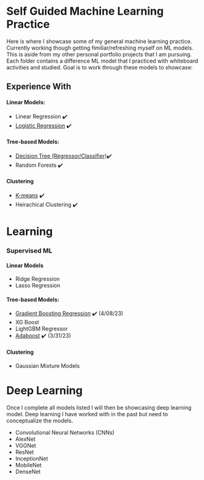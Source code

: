 # Self Guided Machine Learning Practice

Here is where I showcase some of my general machine learning practice. Currently working though getting fimiliar/refreshing myself on ML models. This is aside from my other personal portfolio projects that I am pursuing. Each folder contains a difference ML model that I practiced with whiteboard activities and studied. Goal is to work through these models to showcase:

## Experience With 
#### Linear Models:
- Linear Regression ✔️
- [Logistic Regression](https://github.com/tylerwalkerbrown/Machine-Learning-Practice/blob/main/Logistic%20Regression%20Telco%20Optimization/Telco-Logistic-Regression-Optimization.ipynb) ✔️
#### Tree-based Models:
- [Decision Tree (Regressor/Classifier)](https://github.com/tylerwalkerbrown/Hackathon-Fun/blob/main/Participants_Data/D_T_Regression.ipynb)✔️
- Random Forests ✔️
#### Clustering
- [K-means](https://github.com/tylerwalkerbrown/Warehouse-Optimization) ✔️
- Heirachical Clustering ✔️

# Learning 

### Supervised ML
#### Linear Models 
- Ridge Regression
- Lasso Regression


#### Tree-based Models:
- [Gradient Boosting Regression](https://github.com/tylerwalkerbrown/Machine-Learning-Practice/blob/main/Gradient%20Boost/Housing%20Prices%20Hackatho.ipynb) ✔️ (4/08/23)
- XG Boost
- LightGBM Regressor 
- [Adaboost](https://github.com/tylerwalkerbrown/Machine-Learning-Practice/blob/main/Adaboost%20Classifier/Adaboost_classifier.ipynb) ✔️ (3/31/23)

#### Clustering
- Gaussian Mixture Models 

# Deep Learning

Once I complete all models listed I will then be showcasing deep learning model. Deep learning I have worked with in the past but need to conceptualize the models.

- Convolutional Neural Networks (CNNs)
- AlexNet
- VGGNet
- ResNet
- InceptionNet
- MobileNet
- DenseNet
